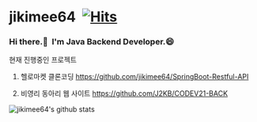 
<!--
**jikimee64/jikimee64** is a ✨ _special_ ✨ repository because its `README.md` (this file) appears on your GitHub profile.

Here are some ideas to get you started:

- 🔭 I’m currently working on ...
- 🌱 I’m currently learning ...
- 👯 I’m looking to collaborate on ...
- 🤔 I’m looking for help with ...
- 💬 Ask me about ...
- 📫 How to reach me: ...
- 😄 Pronouns: ...
- ⚡ Fun fact: ...
-->

# jikimee64&nbsp; [![Hits](https://hits.seeyoufarm.com/api/count/incr/badge.svg?url=https%3A%2F%2Fgithub.com%2Fjikimee64&count_bg=%2379C83D&title_bg=%23555555&icon=&icon_color=%23E7E7E7&title=hits&edge_flat=false)](https://hits.seeyoufarm.com)

### Hi there.👋 &nbsp;I'm Java Backend Developer.😄

현재 진행중인 프로젝트

1. 헬로마켓 클론코딩
https://github.com/jikimee64/SpringBoot-Restful-API

2. 비영리 동아리 웹 사이트
https://github.com/J2KB/CODEV21-BACK

![jikimee64's github stats](https://github-readme-stats.vercel.app/api?username=jikimee64&show_icons=true)
